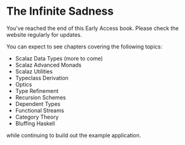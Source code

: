 
# The Infinite Sadness

You've reached the end of this Early Access book. Please check the
website regularly for updates.

You can expect to see chapters covering the following topics:

-   Scalaz Data Types (more to come)
-   Scalaz Advanced Monads
-   Scalaz Utilities
-   Typeclass Derivation
-   Optics
-   Type Refinement
-   Recursion Schemes
-   Dependent Types
-   Functional Streams
-   Category Theory
-   Bluffing Haskell

while continuing to build out the example application.


